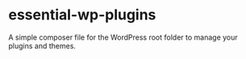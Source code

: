 # essential-wp-plugins
A simple composer file for the WordPress root folder to manage your plugins and themes.
